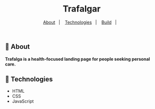 <h1 align="center">Trafalgar</h2>
<p align="center">
  <a href="#about">About</a>&nbsp;&nbsp;&nbsp;|&nbsp;&nbsp;&nbsp;
  <a href="#technologies">Technologies</a>&nbsp;&nbsp;&nbsp;|&nbsp;&nbsp;&nbsp;
  <a href="#build">Build</a>&nbsp;&nbsp;&nbsp;|&nbsp;&nbsp;&nbsp;
</p>
<br />
<h2>🍿 About</h3>
<h4>Trafalga is a health-focused landing page for people seeking personal care.</h4>
<h2>🍿 Technologies</h3>
<ul>
<li>HTML</li>
<li>CSS</Li>
<li>JavaScript</li>
</ul>
